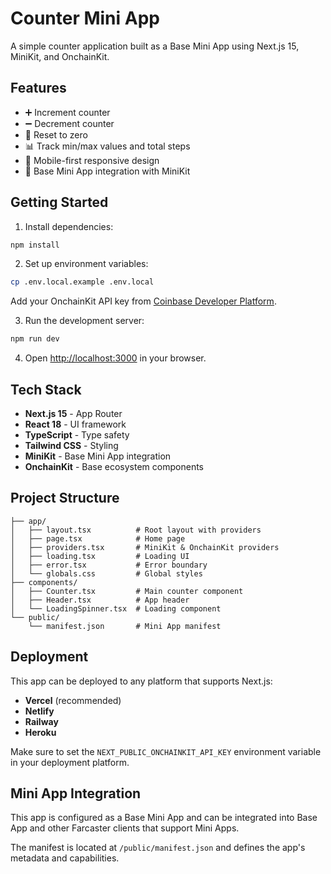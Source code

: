 # Counter Mini App

A simple counter application built as a Base Mini App using Next.js 15, MiniKit, and OnchainKit.

## Features

- ➕ Increment counter
- ➖ Decrement counter  
- 🔄 Reset to zero
- 📊 Track min/max values and total steps
- 📱 Mobile-first responsive design
- 🔗 Base Mini App integration with MiniKit

## Getting Started

1. Install dependencies:
```bash
npm install
```

2. Set up environment variables:
```bash
cp .env.local.example .env.local
```
Add your OnchainKit API key from [Coinbase Developer Platform](https://portal.cdp.coinbase.com/products/onchainkit).

3. Run the development server:
```bash
npm run dev
```

4. Open [http://localhost:3000](http://localhost:3000) in your browser.

## Tech Stack

- **Next.js 15** - App Router
- **React 18** - UI framework
- **TypeScript** - Type safety
- **Tailwind CSS** - Styling
- **MiniKit** - Base Mini App integration
- **OnchainKit** - Base ecosystem components

## Project Structure

```
├── app/
│   ├── layout.tsx          # Root layout with providers
│   ├── page.tsx            # Home page
│   ├── providers.tsx       # MiniKit & OnchainKit providers
│   ├── loading.tsx         # Loading UI
│   ├── error.tsx           # Error boundary
│   └── globals.css         # Global styles
├── components/
│   ├── Counter.tsx         # Main counter component
│   ├── Header.tsx          # App header
│   └── LoadingSpinner.tsx  # Loading component
└── public/
    └── manifest.json       # Mini App manifest
```

## Deployment

This app can be deployed to any platform that supports Next.js:

- **Vercel** (recommended)
- **Netlify**
- **Railway**
- **Heroku**

Make sure to set the `NEXT_PUBLIC_ONCHAINKIT_API_KEY` environment variable in your deployment platform.

## Mini App Integration

This app is configured as a Base Mini App and can be integrated into Base App and other Farcaster clients that support Mini Apps.

The manifest is located at `/public/manifest.json` and defines the app's metadata and capabilities.
